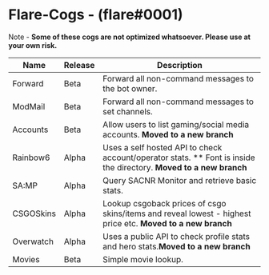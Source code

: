# Flare-Cogs - (flare#0001)
Note - **Some of these cogs are not optimized whatsoever. Please use at your own risk.**

| Name | Release | Description 
| --- | --- | --- |
| Forward | Beta | Forward all non-command messages to the bot owner. |
| ModMail | Beta | Forward all non-command messages to set channels. |
| Accounts| Beta | Allow users to list gaming/social media accounts. **Moved to a new branch** |
| Rainbow6 | Alpha |Uses a self hosted API to check account/operator stats. ** Font is inside the directory. **Moved to a new branch**|
| SA:MP | Alpha | Query SACNR Monitor and retrieve basic stats. |
| CSGOSkins | Alpha | Lookup csgoback prices of csgo skins/items and reveal lowest - highest price etc. **Moved to a new branch**|
| Overwatch | Alpha | Uses a public API to check profile stats and hero stats.**Moved to a new branch**|
| Movies | Beta | Simple movie lookup.
